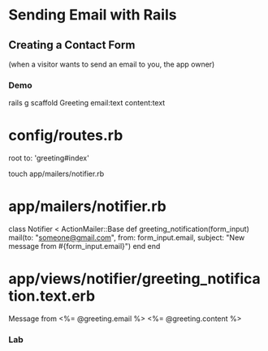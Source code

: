 # Sending Email with Rails

## Creating a Contact Form

(when a visitor wants to send an email to you, the app owner)

### Demo

rails g scaffold Greeting email:text content:text

# config/routes.rb
root to: 'greeting#index'

touch app/mailers/notifier.rb

# app/mailers/notifier.rb
class Notifier < ActionMailer::Base
  def greeting_notification(form_input)
    mail(to: "someone@gmail.com", from: form_input.email, subject: "New message from #{form_input.email}")
  end
end

# app/views/notifier/greeting_notification.text.erb
Message from <%= @greeting.email %>
<%= @greeting.content %>



### Lab

